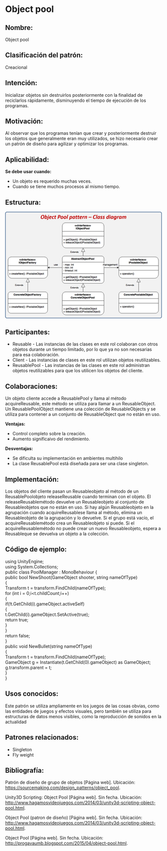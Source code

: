 # Object pool

## Nombre:

Object pool 

## Clasificación del patrón:

Creacional

## Intención:

Inicializar objetos sin destruirlos posteriormente con la finalidad de reciclarlos rápidamente, disminuyendo el tiempo de ejecución de los programas.


## Motivación:

Al observar que los programas tenían que crear y posteriormente destruir los objetos que generalmente eran muy utilizados, se hizo necesario crear un patrón de diseño para agilizar y optimizar los programas.

## Aplicabilidad:

**Se debe usar cuando:**

 * Un objeto es requerido muchas veces.  
 * Cuando se tiene muchos procesos al mismo tiempo.  

## Estructura:

![Estructura](https://github.com/brayanpasa99/Patrones/blob/master/Patrones%20creacionales/Object%20pool/Imagenes/object-pool-diagram.png)


## Participantes:

* Reusable - Las instancias de las clases en este rol colaboran con otros objetos durante un tiempo limitado, por lo que ya no son necesarias para esa colaboración.  
* Client - Las instancias de clases en este rol utilizan objetos reutilizables.  
* ReusablePool - Las instancias de las clases en este rol administran objetos reutilizables para que los utilicen los objetos del cliente.  

## Colaboraciones:

Un objeto cliente accede a ReusablePool y llama al método acquireReusable, este método se utiliza para llamar a un ReusableObject.  
Un ReusablePoolObject mantiene una colección de ReusableObjects y se utiliza para contener a un conjunto de ReusableObject que no están en uso.

**Ventajas:**

* Control completo sobre la creación.   
* Aumento significaivo del rendimiento.  

**Desventajas:**

* Se dificulta su implementación en ambientes multihilo  
* La clase ReusablePool está diseñada para ser una clase singleton.  

## Implementación:

Los objetos del cliente pasan un Reusableobjeto al método de un ReusablePoolobjeto releaseReusable cuando terminan con el objeto. El releaseReusablemétodo devuelve un Reusableobjeto al conjunto de Reusableobjetos que no están en uso.
Si hay algún Reusableobjeto en la agrupación cuando acquireReusablese llama al método, elimina un Reusableobjeto de la agrupación y lo devuelve. Si el grupo está vacío, el acquireReusablemétodo crea un Reusableobjeto si puede. Si el acquireReusablemétodo no puede crear un nuevo Reusableobjeto, espera a Reusableque se devuelva un objeto a la colección.

## Código de ejemplo:

using UnityEngine;  
using System.Collections;  
public class PoolManager : MonoBehaviour {  
 public bool NewShoot(GameObject shooter, string nameOfType)  
 {  
  Transform t = transform.FindChild(nameOfType);  
  for (int i = 0;i<t.childCount;i++)  
  {  
   if(!t.GetChild(i).gameObject.activeSelf)  
   {  
    t.GetChild(i).gameObject.SetActive(true);  
    return true;  
   }  
  }  
  return false;  
 }  
 public void NewBullet(string nameOfType)  
 {  
  Transform t = transform.FindChild(nameOfType);  
  GameObject g = Instantiate(t.GetChild(0).gameObject) as GameObject;  
  g.transform.parent = t;  
 }  
}  

## Usos conocidos:
Este patrón se utiliza ampliamente en los juegos de las cosas obvias, como las entidades de juegos y efectos visuales, pero también se utiliza para estructuras de datos menos visibles, como la reproducción de sonidos en la actualidad

## Patrones relacionados:
* Singleton  
* Fly weight  

## Bibliografía:

Patrón de diseño de grupo de objetos [Página web]. Ubicación: ​ https://sourcemaking.com/design_patterns/object_pool​.

Unity3D Scripting: Object Pool [Página web]. Sin fecha. Ubicación: http://www.hagamosvideojuegos.com/2014/03/unity3d-scripting-object-pool.html.

Object Pool (patron de diseño) [Página web]. Sin fecha. Ubicación: http://www.hagamosvideojuegos.com/2014/03/unity3d-scripting-object-pool.html.
 
Object Pool [Página web]. Sin fecha. Ubicación: http://progavaumb.blogspot.com/2015/04/object-pool.html.
 






